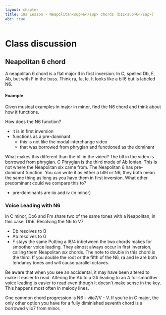 ```yaml
---
layout: chapter
title: 18a Lesson - Neapolitan<sup>6</sup> chords (bII<sup>6</sup>)
abc: true
---
```


# Class discussion
## Neapolitan 6 chord
A neapolitan 6 chord is a flat major II in first inversion. 
In C, spelled Db, F, Ab, but with F in the bass. 
Think ra, fa, le. 
It looks like a bII6 but is labeled N6. 

#### Example 
Given musical examples in major in minor, find the N6 chord and think about how it functions.

How does the N6 function?
- it is in first inversion
- functions as a pre-dominant
  - this is not like the modal interchange video
  - that was borrowed from phrygian and functioned as the dominant
  
What makes this different than the bII in the video?
The bII in the video is borrowed from phrygian. 
C Phrygian is the third mode of Ab Ionian. 
This is not where the Neapolitan six came from. 
The Neapolitan 6 has pre-dominant function.
You can write it as either a bII6 or N6, they both mean the same thing as long as you have them in first inversion. 
What other predominant could we compare this to? 
- pre-dominants are iio and iv (in minor)

### Voice Leading with N6
In C minor, Do6 and Fm share two of the same tones with a Neapolitan, in this case, Db6.
Resolving the N6 to V7
- Db resolves to B
- Ab resolves to G
- F stays the same
Putting a I6/4 inbetween the two chords makes for smoother voice leading.
They almost always occur in first inversion, calling them Neapolitan *six* chords. 
The note to double in this chord is the third. 
If you double the root or the fifth of the N6, ra and le are both tendancy tones and will cause parallel octaves. 

Be aware that when you see an accidental, it may have been altered to make it easier to read. 
Altering the Ab to a G# leading to an A for smoother voice leading is easier to read even though it doesn't make sense in the key. 
This happens most often in melody lines. 

One common chord progression is N6 - viio7/V - V.
If you're in C major, the only other option you have for a fully diminished seventh chord is a borrowed viio7 from minor. 

